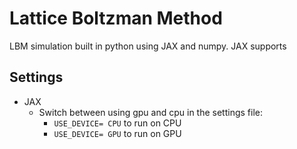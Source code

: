 # Lattice Boltzman Method

LBM simulation built in python using JAX and numpy. JAX supports 


## Settings

- JAX
  - Switch between using gpu and cpu in the settings file:
    - `USE_DEVICE= CPU` to run on CPU
    - `USE_DEVICE= GPU` to run on GPU